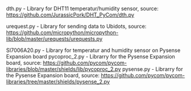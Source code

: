 

dth.py - Library for DHT11 temperatur/humidity sensor, source: https://github.com/JurassicPork/DHT_PyCom/dth.py

urequest.py - Library for sending data to Ubidots, source: https://github.com/micropython/micropython-lib/blob/master/urequests/urequests.py

SI7006A20.py - Library for temperatur and humidity sensor on Pysense Expansion board
pycoproc_2.py - Librarry for the Pysense Expansion board, source: https://github.com/pycom/pycom-libraries/blob/master/shields/lib/pycoproc_2.py
pysense.py - Librarry for the Pysense Expansion board, source: https://github.com/pycom/pycom-libraries/tree/master/shields/pysense_2.py
